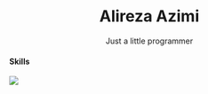 <h1 align='center' color='red'>Alireza Azimi</h1>
<p align="center">Just a little programmer</p>
<h4>Skills</h4>
<img src="https://skillicons.dev/icons?i=html,css,js,ts,tailwindcss,react,nextjs,figma,git,github,threejs,nodejs,wordpress,sass" style="max-width: 100%;"/>
